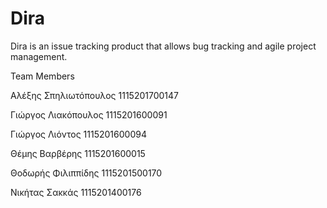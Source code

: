 # Dira

Dira is an issue tracking product that allows bug tracking and agile project management.


Team Members 

Αλέξης Σπηλιωτόπουλος 1115201700147

Γιώργος Λιακόπουλος 1115201600091

Γιώργος Λιόντος 1115201600094

Θέμης Βαρβέρης 1115201600015

Θοδωρής Φιλιππίδης 1115201500170

Νικήτας Σακκάς 1115201400176

